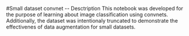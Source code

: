 #Small dataset convnet -- Desctription
This notebook was developed for the purpose of learning about image classification using convnets. Additionally, the dataset was intentionaly truncated to demonstrate the effectivenes of data augmentation for small datasets.
